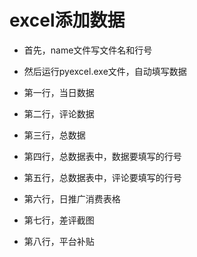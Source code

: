 # excel添加数据

* 首先，name文件写文件名和行号
* 然后运行pyexcel.exe文件，自动填写数据

* 第一行，当日数据
* 第二行，评论数据
* 第三行，总数据
* 第四行，总数据表中，数据要填写的行号
* 第五行，总数据表中，评论要填写的行号
* 第六行，日推广消费表格
* 第七行，差评截图
* 第八行，平台补贴